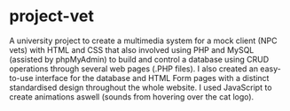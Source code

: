 # project-vet
A university project to create a multimedia system for a mock client (NPC vets) with HTML and CSS that also involved using PHP and MySQL (assisted by phpMyAdmin) to build and control a database using CRUD operations through several web pages (.PHP files). I also created an easy-to-use interface for the database and HTML Form pages with a distinct standardised design throughout the whole website. I used JavaScript to create animations aswell (sounds from hovering over the cat logo). 
